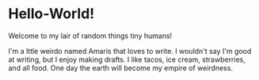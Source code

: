 # Hello-World!

Welcome to my lair of random things tiny humans!

I'm a lttle weirdo named Amaris that loves to write. I wouldn't say I'm good at writing, but I enjoy making drafts.
I like tacos, ice cream, strawberries, and all food. One day the earth will become my empire of weirdness.
